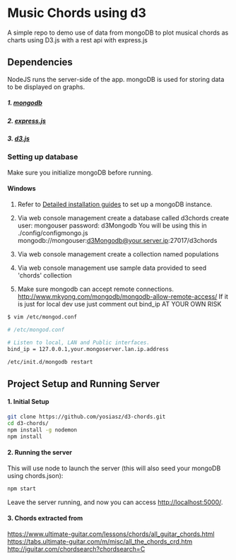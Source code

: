 # Music Chords using d3
A simple repo to demo use of data from mongoDB to plot
musical chords as charts using D3.js with a rest api with express.js

## Dependencies
NodeJS runs the server-side of the app. mongoDB is used for storing data to be displayed on graphs.

##### 1. [mongodb](https://www.npmjs.com/package/mongodb)
##### 2. [express.js](https://www.npmjs.com/package/express)
##### 3. [d3.js](https://www.npmjs.com/package/d3)

### Setting up database
Make sure you initialize mongoDB before running. 

#### Windows

1. Refer to [Detailed installation guides](https://www.turnkeylinux.org/mongodb) to set up a mongoDB instance.

2. Via web console management create a database called d3chords
   create user: mongouser
   password:    d3Mongodb
   You will be using this in ./config/configmongo.js
    mongodb://mongouser:d3Mongodb@your.server.ip:27017/d3chords

3. Via web console management create a collection named populations

4. Via web console management use sample data provided to seed 'chords' collection

5. Make sure mongodb can accept remote connections. http://www.mkyong.com/mongodb/mongodb-allow-remote-access/
   If it is just for local dev use just comment out bind_ip AT YOUR OWN RISK

```bash
$ vim /etc/mongod.conf

# /etc/mongod.conf

# Listen to local, LAN and Public interfaces.
bind_ip = 127.0.0.1,your.mongoserver.lan.ip.address

/etc/init.d/mongodb restart
```

## Project Setup and Running Server
#### 1. Initial Setup
```bash
git clone https://github.com/yosiasz/d3-chords.git
cd d3-chords/
npm install -g nodemon
npm install
```

#### 2. Running the server
This will use node to launch the server (this will also seed your mongoDB using chords.json):
```bash
npm start
```
Leave the server running, and now you can access [http://localhost:5000/](http://localhost:5000/).

#### 3. Chords extracted from 
https://www.ultimate-guitar.com/lessons/chords/all_guitar_chords.html
https://tabs.ultimate-guitar.com/m/misc/all_the_chords_crd.htm
http://jguitar.com/chordsearch?chordsearch=C
